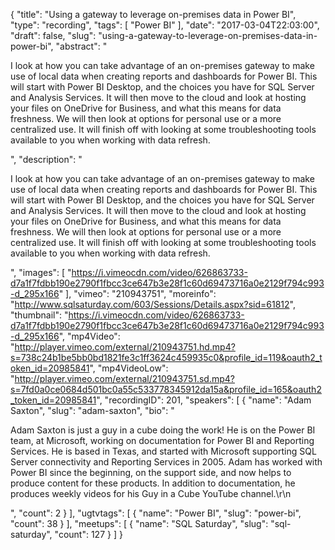 {
  "title": "Using a gateway to leverage on-premises data in Power BI",
  "type": "recording",
  "tags": [
    "Power BI"
  ],
  "date": "2017-03-04T22:03:00",
  "draft": false,
  "slug": "using-a-gateway-to-leverage-on-premises-data-in-power-bi",
  "abstract": "<p>I look at how you can take advantage of an on-premises gateway to make use of local data when creating reports and dashboards for Power BI. This will start with Power BI Desktop, and the choices you have for SQL Server and Analysis Services. It will then move to the cloud and look at hosting your files on OneDrive for Business, and what this means for data freshness. We will then look at options for personal use or a more centralized use. It will finish off with looking at some troubleshooting tools available to you when working with data refresh.</p>",
  "description": "<p>I look at how you can take advantage of an on-premises gateway to make use of local data when creating reports and dashboards for Power BI. This will start with Power BI Desktop, and the choices you have for SQL Server and Analysis Services. It will then move to the cloud and look at hosting your files on OneDrive for Business, and what this means for data freshness. We will then look at options for personal use or a more centralized use. It will finish off with looking at some troubleshooting tools available to you when working with data refresh.</p>",
  "images": [
    "https://i.vimeocdn.com/video/626863733-d7a1f7fdbb190e2790f1fbcc3ce647b3e28f1c60d69473716a0e2129f794c993-d_295x166"
  ],
  "vimeo": "210943751",
  "moreinfo": "http://www.sqlsaturday.com/603/Sessions/Details.aspx?sid=61812",
  "thumbnail": "https://i.vimeocdn.com/video/626863733-d7a1f7fdbb190e2790f1fbcc3ce647b3e28f1c60d69473716a0e2129f794c993-d_295x166",
  "mp4Video": "http://player.vimeo.com/external/210943751.hd.mp4?s=738c24b1be5bb0bd1821fe3c1ff3624c459935c0&profile_id=119&oauth2_token_id=20985841",
  "mp4VideoLow": "http://player.vimeo.com/external/210943751.sd.mp4?s=7fd0a0ce0684d501bc0a55c533778345912da15a&profile_id=165&oauth2_token_id=20985841",
  "recordingID": 201,
  "speakers": [
    {
      "name": "Adam Saxton",
      "slug": "adam-saxton",
      "bio": "<p>Adam Saxton is just a guy in a cube doing the work! He is on the Power BI team, at Microsoft, working on documentation for Power BI and Reporting Services. He is based in Texas, and started with Microsoft supporting SQL Server connectivity and Reporting Services in 2005. Adam has worked with Power BI since the beginning, on the support side, and now helps to produce content for these products. In addition to documentation, he produces weekly videos for his Guy in a Cube YouTube channel.\r\n</p>",
      "count": 2
    }
  ],
  "ugtvtags": [
    {
      "name": "Power BI",
      "slug": "power-bi",
      "count": 38
    }
  ],
  "meetups": [
    {
      "name": "SQL Saturday",
      "slug": "sql-saturday",
      "count": 127
    }
  ]
}